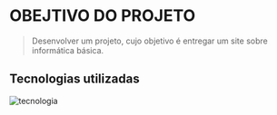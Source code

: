 # **OBEJTIVO DO PROJETO**

>Desenvolver um projeto, cujo objetivo é entregar um site sobre informática básica.

## Tecnologias utilizadas 
![tecnologia](https://apexensino.com.br/wp-content/uploads/2017/11/html-css-javascript.jpg)
